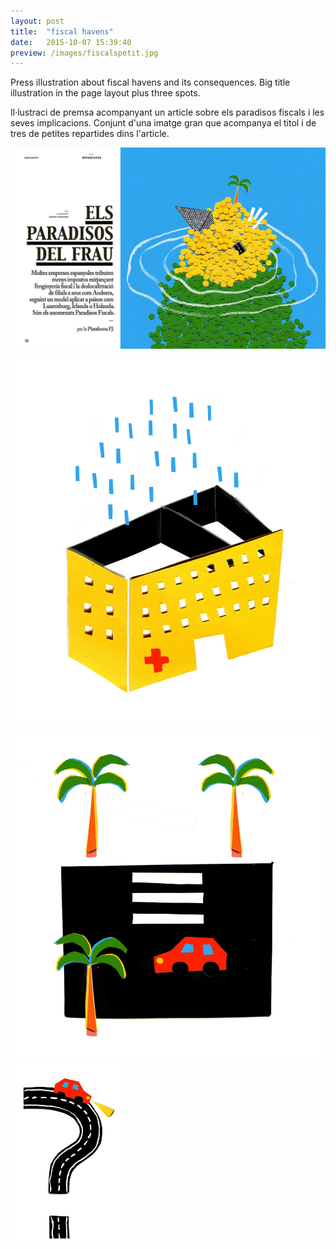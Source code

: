 ```yaml
---
layout: post
title:  "fiscal havens"
date:   2015-10-07 15:39:40
preview: /images/fiscalspetit.jpg
---
```

Press illustration about fiscal havens and its consequences. Big title illustration in the page layout plus three spots.

Il·lustraci de premsa acompanyant un article sobre els paradisos fiscals i les seves implicacions. Conjunt d'una imatge gran que acompanya el titol i de tres de petites repartides dins l'article.

![Picture 1](/images/paradisosfiscals.jpg)

<div class="row">


  <div class="column">
 <img src="/images/paradisos spot 1.jpg" alt="drawing">
  </div>

  <div class="column">
 <img src="/images/paradisos spot 2.jpg" alt="drawing">
  </div>

  <div class="column">
 <img src="/images/paradisos spot 3.jpg" alt="drawing" height="280">
  </div>
  </div>
